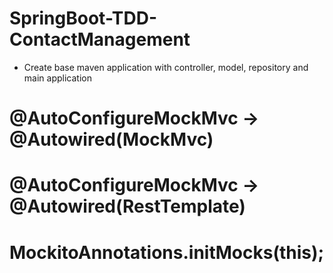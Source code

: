 # SpringBoot-TDD-ContactManagement 

- Create base maven application with controller, model, repository and main application

# @AutoConfigureMockMvc -> @Autowired(MockMvc)
# @AutoConfigureMockMvc -> @Autowired(RestTemplate)
# MockitoAnnotations.initMocks(this);